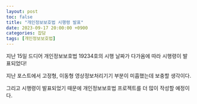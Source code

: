 ```yaml
---
layout: post
toc: false
title: "개인정보보호법 시행령 발표"
date: 2023-09-17 20:00:00 +0900
categories: 잡담
tags: [개인정보보호법]
---
```

지난 15일 드디어 개인정보보호법 19234호의 시행 날짜가 다가옴에 따라 시행령이 발표되었다!

지난 포스트에서 고정형, 이동형 영상정보처리기기 부분이 미흡했는데 보충할 생각이다.

그리고 시행령이 발표되었기 때문에 개인정보보호법 프로젝트를 더 많이 작성할 예정이다.